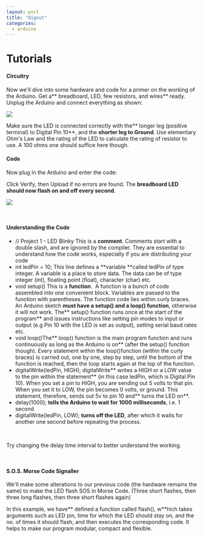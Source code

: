 ```yaml
---
layout: post
title: "digout"
categories:
  - arduino
---
```

# Tutorials

#### Circuitry

Now we'll dive into some hardware and code for a primer on the working of the Arduino. Get a** breadboard, LED, few resistors, and wires** ready. Unplug the Arduino and connect everything as shown:

**![][1]**

Make sure the LED is connected correctly with the** longer leg (positive terminal) to Digital Pin 10**, and the **shorter leg to Ground**. Use elementary Ohm's Law and the rating of the LED to calculate the rating of resistor to use. A 100 ohms one should suffice here though. 

#### Code

Now plug in the Arduino and enter the code:

Click Verify, then Upload if no errors are found. The **breadboard LED should now flash on and off every second**.

**![][2]**

 

#### Understanding the Code

* // Project 1 - LED Blinky This is a **comment**. Comments start with a double slash, and are ignored by the compiler. They are essential to understand how the code works, especially if you are distributing your code
* int ledPin = 10; This line defines a **variable **called ledPin of type integer. A variable is a place to store data. The data can be of type integer (int), floating point (float), character (char) etc.
* void setup() This is a **function**.  A function is a bunch of code assembled into one convenient block. Variables are passed to the function with parentheses. The function code lies within curly braces. An Arduino sketch **must have a setup() and a loop() function**, otherwise it will not work. The** setup() function runs once at the start of the program** and issues instructions like setting pin modes to input or output (e.g Pin 10 with the LED is set as output), setting serial baud rates etc.
* void loop()The** loop() function is the main program function and runs continuously as long as the Arduino is on** (after the setup() function though). Every statement within the loop()function (within the curly braces) is carried out, one by one, step by step, until the bottom of the function is reached, then the loop starts again at the top of the function.
* digitalWrite(ledPin, HIGH); digitalWrite** writes a HIGH or a LOW value to the pin within the statement** (in this case ledPin, which is Digital Pin 10). When you set a pin to HIGH, you are sending out 5 volts to that pin. When you set it to LOW, the pin becomes 0 volts, or ground. This statement, therefore, sends out 5v to pin 10 and** turns the LED on**.
* delay(1000); **tells the Arduino to wait for 1000 milliseconds**, i.e. 1 second
* digitalWrite(ledPin, LOW); **turns off the LED**, after which it waits for another one second before repeating the process.

 

Try changing the delay time interval to better understand the working.

 

#### S.O.S. Morse Code Signaller

We'll make some alterations to our previous code (the hardware remains the same) to make the LED flash SOS in Morse Code. (Three short flashes, then three long flashes, then three short flashes again)

In this example, we have** defined a function called flash(), w**hich takes arguments such as LED pin, time for which the LED should stay on, and the no. of times it should flash, and then executes the corresponding code. It helps to make our program modular, compact and flexible.

[1]: https://lh3.googleusercontent.com/0yIdsO9e-TNflxjeDdpE0euuWyOJbQomTkE1qvQUeH0vrlq9pjAnHZwQehwimIghHsWPxiC6CW9xX9adagYY3JLrMbW8_CYh3hQ9FmidbxRyKWrA6GQ
[2]: https://lh6.googleusercontent.com/219RGs5leG3skh5O3TwY29xBjb1Ajc0dlu9r7E_1gqVVsUfEGPDqgTPVjeKfn5YpwxIvlOQ_G0cSpwwYP9q3LPhCdJNZjzPek-6PCPVsyxfkjZK6YwI
